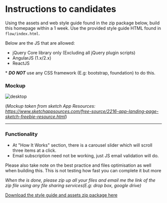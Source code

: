 # Instructions to candidates

Using the assets and web style guide found in the zip package below, build this homepage within a 1 week.
Use the provided style guide HTML found in `flow/index.html`.

Below are the JS that are allowed:

* jQuery Core library only (Excluding all jQuery plugin scripts)
* AngularJS (1.x/2.x)
* ReactJS


\* _**DO NOT**_ use any CSS framework (E.g: bootstrap, foundation) to do this. 


### Mockup

![desktop](https://cloud.githubusercontent.com/assets/15067009/21516257/7d1aac86-cd11-11e6-820d-79b93ff2cdc0.png)

(*Mockup taken from sketch App Resources: https://www.sketchappsources.com/free-source/2216-app-landing-page-sketch-freebie-resource.html*)

---

### Functionality
* At "How It Works" section, there is a carousel slider which will scroll three items at a click.
* Email subscription need not be working, just JS email validation will do.

Please also take note on the best practice and files optimisation as well when building this.
This is not testing how fast you can complete it but more

_When the is done, please zip up all your files and email me the link of the zip file using any file sharing services(E.g: drop box, google drive)_

[Download the style guide and assets zip package here](https://github.com/MirumSG/front-end-coding-test/files/675172/flow-styleguide-assets.zip)